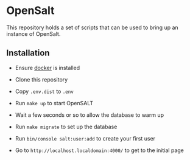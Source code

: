 OpenSalt
========

This repository holds a set of scripts that can be used to bring up an
instance of OpenSalt.


Installation
------------

* Ensure [docker](https://docker.com/) is installed

* Clone this repository

* Copy `.env.dist` to `.env`

* Run `make up` to start OpenSALT

* Wait a few seconds or so to allow the database to warm up

* Run `make migrate` to set up the database

* Run `bin/console salt:user:add` to create your first user

* Go to `http://localhost.localdomain:4000/` to get to the initial page

